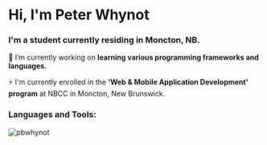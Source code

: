 <h1 align="left">Hi, I'm Peter Whynot</h1>
<h3 align="left">I'm a student currently residing in Moncton, NB.</h3>

🌱 I’m currently working on **learning various programming frameworks and languages.** 

⚡ I'm currently enrolled in the **'Web & Mobile Application Development' program** at NBCC in Moncton, New Brunswick.

<p align="left">
</p>

<h3 align="left">Languages and Tools:</h3>

<p><img align="center" src="https://github-readme-streak-stats.herokuapp.com/?user=pbwhynot&" alt="pbwhynot" /></p>








